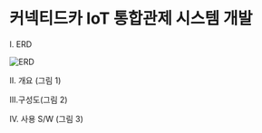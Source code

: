 # 커넥티드카 IoT 통합관제 시스템 개발





I. ERD

![ERD](https://user-images.githubusercontent.com/50862254/66547863-1e197380-eb7b-11e9-9cc0-abae52427ed2.PNG)





II. 개요 (그림 1)

III.구성도(그림 2)

IV. 사용 S/W (그림 3)



